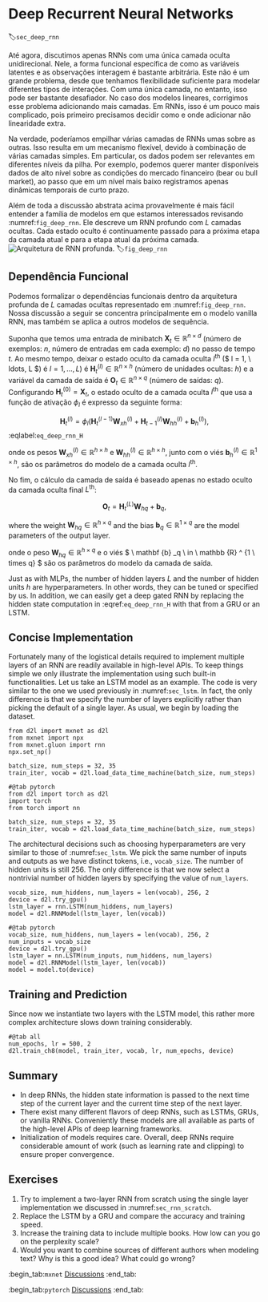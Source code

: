 # Deep Recurrent Neural Networks

:label:`sec_deep_rnn`

Até agora, discutimos apenas RNNs com uma única camada oculta unidirecional.
Nele, a forma funcional específica de como as variáveis latentes e as observações interagem é bastante arbitrária.
Este não é um grande problema, desde que tenhamos flexibilidade suficiente para modelar diferentes tipos de interações.
Com uma única camada, no entanto, isso pode ser bastante desafiador.
No caso dos modelos lineares,
corrigimos esse problema adicionando mais camadas.
Em RNNs, isso é um pouco mais complicado, pois primeiro precisamos decidir como e onde adicionar não linearidade extra.

Na verdade,
poderíamos empilhar várias camadas de RNNs umas sobre as outras. Isso resulta em um mecanismo flexível,
devido à combinação de várias camadas simples. Em particular, os dados podem ser relevantes em diferentes níveis da pilha. Por exemplo, podemos querer manter disponíveis dados de alto nível sobre as condições do mercado financeiro (bear ou bull market), ao passo que em um nível mais baixo registramos apenas dinâmicas temporais de curto prazo.

Além de toda a discussão abstrata acima
provavelmente é mais fácil entender a família de modelos em que estamos interessados revisando :numref:`fig_deep_rnn`. Ele descreve um RNN profundo com $L$ camadas ocultas.
Cada estado oculto é continuamente passado para a próxima etapa da camada atual e para a etapa atual da próxima camada.
![Arquitetura de RNN profunda.](../img/deep-rnn.svg)
:label:`fig_deep_rnn`

## Dependência Funcional

Podemos formalizar o
dependências funcionais
dentro da arquitetura profunda
de $L$ camadas ocultas
representado em :numref:`fig_deep_rnn`.
Nossa discussão a seguir se concentra principalmente em
o modelo vanilla RNN,
mas também se aplica a outros modelos de sequência.

Suponha que temos uma entrada de minibatch
$\mathbf{X}_t \in \mathbb{R}^{n \times d}$ (número de exemplos: $n$, número de entradas em cada exemplo: $d$) no passo de tempo $t$.
Ao mesmo tempo,
deixar
o estado oculto da camada oculta $l^\mathrm{th}$ ($ l = 1, \ ldots, L $) é $l=1,\ldots,L$) é $\mathbf{H}_t^{(l)}  \in \mathbb{R}^{n \times h}$ (número de unidades ocultas: $h$)
e
a variável da camada de saída é $\mathbf{O}_t \in \mathbb{R}^{n \times q}$ (número de saídas: $q$).
Configurando $\mathbf{H}_t^{(0)} = \mathbf{X}_t$,
o estado oculto de
a camada oculta $l^\mathrm{th}$
que usa a função de ativação $\phi_l$
é expresso da seguinte forma:

$$\mathbf{H}_t^{(l)} = \phi_l(\mathbf{H}_t^{(l-1)} \mathbf{W}_{xh}^{(l)} + \mathbf{H}_{t-1}^{(l)} \mathbf{W}_{hh}^{(l)}  + \mathbf{b}_h^{(l)}),$$
:eqlabel:`eq_deep_rnn_H`

onde os pesos $\mathbf{W}_{xh}^{(l)} \in \mathbb{R}^{h \times h}$ e $\mathbf{W}_{hh}^{(l)} \in \mathbb{R}^{h \times h}$, junto com
o viés $\mathbf{b}_h^{(l)} \in \mathbb{R}^{1 \times h}$, são os parâmetros do modelo de
a camada oculta $l^\mathrm{th}$.

No fim,
o cálculo da camada de saída é baseado apenas no estado oculto da camada oculta final $L^\mathrm{th}$:

$$\mathbf{O}_t = \mathbf{H}_t^{(L)} \mathbf{W}_{hq} + \mathbf{b}_q,$$

where the weight $\mathbf{W}_{hq} \in \mathbb{R}^{h \times q}$ and the bias $\mathbf{b}_q \in \mathbb{R}^{1 \times q}$ are the model parameters of the output layer.

onde o peso $\mathbf{W}_{hq} \in \mathbb{R}^{h \times q}$ e o viés $ \ mathbf {b} _q \ in \ mathbb {R} ^ {1 \ times q} $ são os parâmetros do modelo da camada de saída.

Just as with MLPs, the number of hidden layers $L$ and the number of hidden units $h$ are hyperparameters.
In other words, they can be tuned or specified by us.
In addition, we can easily
get a deep gated RNN
by replacing 
the hidden state computation in 
:eqref:`eq_deep_rnn_H`
with that from a GRU or an LSTM.


## Concise Implementation

Fortunately many of the logistical details required to implement multiple layers of an RNN are readily available in high-level APIs.
To keep things simple we only illustrate the implementation using such built-in functionalities.
Let us take an LSTM model as an example.
The code is very similar to the one we used previously in :numref:`sec_lstm`.
In fact, the only difference is that we specify the number of layers explicitly rather than picking the default of a single layer. 
As usual, we begin by loading the dataset.

```{.python .input}
from d2l import mxnet as d2l
from mxnet import npx
from mxnet.gluon import rnn
npx.set_np()

batch_size, num_steps = 32, 35
train_iter, vocab = d2l.load_data_time_machine(batch_size, num_steps)
```

```{.python .input}
#@tab pytorch
from d2l import torch as d2l
import torch
from torch import nn

batch_size, num_steps = 32, 35
train_iter, vocab = d2l.load_data_time_machine(batch_size, num_steps)
```

The architectural decisions such as choosing hyperparameters are very similar to those of :numref:`sec_lstm`. 
We pick the same number of inputs and outputs as we have distinct tokens, i.e., `vocab_size`.
The number of hidden units is still 256.
The only difference is that we now select a nontrivial number of hidden layers by specifying the value of `num_layers`.

```{.python .input}
vocab_size, num_hiddens, num_layers = len(vocab), 256, 2
device = d2l.try_gpu()
lstm_layer = rnn.LSTM(num_hiddens, num_layers)
model = d2l.RNNModel(lstm_layer, len(vocab))
```

```{.python .input}
#@tab pytorch
vocab_size, num_hiddens, num_layers = len(vocab), 256, 2
num_inputs = vocab_size
device = d2l.try_gpu()
lstm_layer = nn.LSTM(num_inputs, num_hiddens, num_layers)
model = d2l.RNNModel(lstm_layer, len(vocab))
model = model.to(device)
```

## Training and Prediction

Since now we instantiate two layers with the LSTM model, this rather more complex architecture slows down training considerably.

```{.python .input}
#@tab all
num_epochs, lr = 500, 2
d2l.train_ch8(model, train_iter, vocab, lr, num_epochs, device)
```

## Summary

* In deep RNNs, the hidden state information is passed to the next time step of the current layer and the current time step of the next layer.
* There exist many different flavors of deep RNNs, such as LSTMs, GRUs, or vanilla RNNs. Conveniently these models are all available as parts of the high-level APIs of deep learning frameworks.
* Initialization of models requires care. Overall, deep RNNs require considerable amount of work (such as learning rate and clipping) to ensure proper convergence.

## Exercises

1. Try to implement a two-layer RNN from scratch using the single layer implementation we discussed in :numref:`sec_rnn_scratch`.
2. Replace the LSTM by a GRU and compare the accuracy and training speed.
3. Increase the training data to include multiple books. How low can you go on the perplexity scale?
4. Would you want to combine sources of different authors when modeling text? Why is this a good idea? What could go wrong?

:begin_tab:`mxnet`
[Discussions](https://discuss.d2l.ai/t/340)
:end_tab:

:begin_tab:`pytorch`
[Discussions](https://discuss.d2l.ai/t/1058)
:end_tab:
<!--stackedit_data:
eyJoaXN0b3J5IjpbOTcwNTU3MTJdfQ==
-->